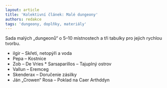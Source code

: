 ```yaml
---
layout: article
title: 'Kolektivní článek: Malé dungeony'
authors: redakce
tags: 'dungeony, doplňky, materiály'
---
```


Sada malých „dungeonů“ o 5–10 místnostech a tři tabulky pro jejich rychlou tvorbu.

* ilgir – Skřeti, netopýři a voda
* Pepa – Kostnice
* Zob – De Vries
* Sarsaparillos – Tajuplný ostrov
* Vallun – Eremceg
* Skenderax – Doručenie zásilky
* Ján „Crowen“ Rosa – Poklad na Caer Arthddyn
